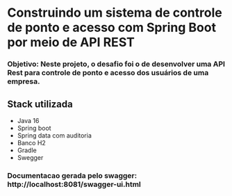 # Construindo um sistema de controle de ponto e acesso com Spring Boot por meio de API REST

### Objetivo: Neste projeto, o desafio foi o de desenvolver uma API Rest para controle de ponto e acesso dos usuários de uma empresa.

## Stack utilizada
  * Java 16
  * Spring boot 
  * Spring data com auditoria
  * Banco H2
  * Gradle
  * Swegger
  
### Documentacao gerada pelo swagger: http://localhost:8081/swagger-ui.html
